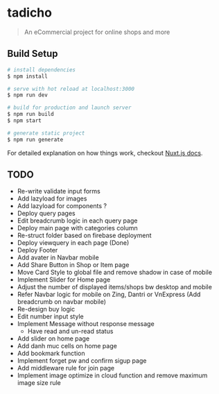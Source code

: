 # tadicho

> An eCommercial project for online shops and more

## Build Setup

``` bash
# install dependencies
$ npm install

# serve with hot reload at localhost:3000
$ npm run dev

# build for production and launch server
$ npm run build
$ npm start

# generate static project
$ npm run generate
```

For detailed explanation on how things work, checkout [Nuxt.js docs](https://nuxtjs.org).

## TODO

* Re-write validate input forms
* Add lazyload for images
* Add lazyload for components ?
* Deploy query pages
* Edit breadcrumb logic in each query page
* Deploy main page with categories column
* Re-struct folder based on firebase deployment
* Deploy viewquery in each page (Done)
* Deploy Footer
* Add avater in Navbar mobile
* Add Share Button in Shop or Item page
* Move Card Style to global file and remove shadow in case of mobile
* Implement Slider for Home page
* Adjust the number of displayed items/shops bw desktop and mobile
* Refer Navbar logic for mobile on Zing, Dantri or VnExpress (Add breadcrumb on navbar mobile)
* Re-design buy logic
* Edit number input style
* Implement Message without response message
  * Have read and un-read status
* Add slider on home page
* Add danh muc cells on home page
* Add bookmark function
* Implement forget pw and confirm sigup page
* Add middleware rule for join page
* Implement image optimize in cloud function and remove maximum image size rule